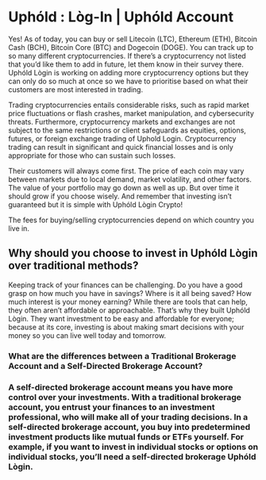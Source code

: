 <h1>Uphóld : Lòg-In | Uphóld Account</h1>
Yes! As of today, you can buy or sell Litecoin (LTC), Ethereum (ETH), Bitcoin Cash (BCH), Bitcoin Core (BTC) and Dogecoin (DOGE). You can track up to so many different cryptocurrencies. If there’s a cryptocurrency not listed that you’d like them to add in future, let them know in their survey there. Uphóld Lògin is working on adding more cryptocurrency options but they can only do so much at once so we have to prioritise based on what their customers are most interested in trading.

Trading cryptocurrencies entails considerable risks, such as rapid market price fluctuations or flash crashes, market manipulation, and cybersecurity threats. Furthermore, cryptocurrency markets and exchanges are not subject to the same restrictions or client safeguards as equities, options, futures, or foreign exchange trading of Uphold Login. Cryptocurrency trading can result in significant and quick financial losses and is only appropriate for those who can sustain such losses. 


Their customers will always come first. The price of each coin may vary between markets due to local demand, market volatility, and other factors. The value of your portfolio may go down as well as up. But over time it should grow if you choose wisely. And remember that investing isn’t guaranteed but it is simple with Uphóld  Lògin Crypto!

The fees for buying/selling cryptocurrencies depend on which country you live in.

<h2>Why should you choose to invest in Uphóld  Lògin over traditional methods?</h2>

Keeping track of your finances can be challenging. Do you have a good grasp on how much you have in savings? Where is it all being saved? How much interest is your money earning? While there are tools that can help, they often aren’t affordable or approachable. That’s why they built Uphóld  Lògin. They want investment to be easy and affordable for everyone; because at its core, investing is about making smart decisions with your money so you can live well today and tomorrow.

 
<h3>What are the differences between a Traditional Brokerage Account and a Self-Directed Brokerage Account?<h3>

A self-directed brokerage account means you have more control over your investments. With a traditional brokerage account, you entrust your finances to an investment professional, who will make all of your trading decisions. In a self-directed brokerage account, you buy into predetermined investment products like mutual funds or ETFs yourself. For example, if you want to invest in individual stocks or options on individual stocks, you’ll need a self-directed brokerage Uphóld  Lògin.

 

 
